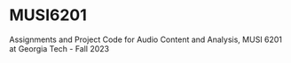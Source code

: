 # MUSI6201
Assignments and Project Code for Audio Content and Analysis, MUSI 6201 at Georgia Tech - Fall 2023
